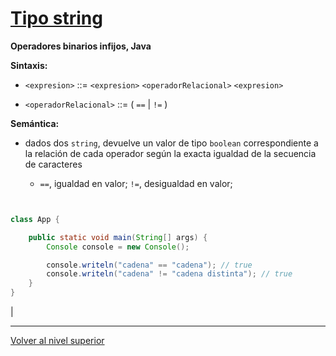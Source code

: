 # [Tipo string](../u4stringType/)


**Operadores binarios infijos, Java**

**Sintaxis:**

* `<expresion>` ::= `<expresion>` `<operadorRelacional>` `<expresion>`

* `<operadorRelacional>` ::= ( `==` | `!=` )

**Semántica:**

* dados dos `string`, devuelve un valor de tipo `boolean` correspondiente a la relación de cada operador según la exacta igualdad de la secuencia de caracteres

    * `==`, igualdad en valor; `!=`, desigualdad en valor;



```java


class App {

    public static void main(String[] args) {
        Console console = new Console();

        console.writeln("cadena" == "cadena"); // true
        console.writeln("cadena" != "cadena distinta"); // true 
    }
}
```


 |


---

[Volver al nivel superior](../README.md)

